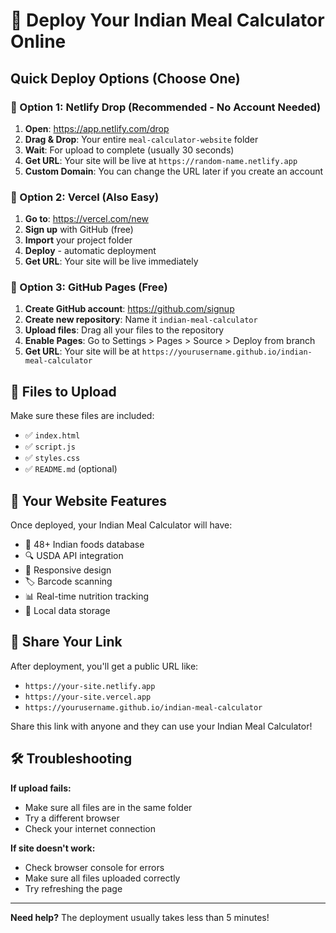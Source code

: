 # 🚀 Deploy Your Indian Meal Calculator Online

## Quick Deploy Options (Choose One)

### 🌟 Option 1: Netlify Drop (Recommended - No Account Needed)

1. **Open**: https://app.netlify.com/drop
2. **Drag & Drop**: Your entire `meal-calculator-website` folder
3. **Wait**: For upload to complete (usually 30 seconds)
4. **Get URL**: Your site will be live at `https://random-name.netlify.app`
5. **Custom Domain**: You can change the URL later if you create an account

### 🌟 Option 2: Vercel (Also Easy)

1. **Go to**: https://vercel.com/new
2. **Sign up** with GitHub (free)
3. **Import** your project folder
4. **Deploy** - automatic deployment
5. **Get URL**: Your site will be live immediately

### 🌟 Option 3: GitHub Pages (Free)

1. **Create GitHub account**: https://github.com/signup
2. **Create new repository**: Name it `indian-meal-calculator`
3. **Upload files**: Drag all your files to the repository
4. **Enable Pages**: Go to Settings > Pages > Source > Deploy from branch
5. **Get URL**: Your site will be at `https://yourusername.github.io/indian-meal-calculator`

## 📁 Files to Upload

Make sure these files are included:
- ✅ `index.html`
- ✅ `script.js`
- ✅ `styles.css`
- ✅ `README.md` (optional)

## 🎯 Your Website Features

Once deployed, your Indian Meal Calculator will have:
- 🍛 48+ Indian foods database
- 🔍 USDA API integration
- 📱 Responsive design
- 🏷️ Barcode scanning
- 📊 Real-time nutrition tracking
- 💾 Local data storage

## 🔗 Share Your Link

After deployment, you'll get a public URL like:
- `https://your-site.netlify.app`
- `https://your-site.vercel.app`
- `https://yourusername.github.io/indian-meal-calculator`

Share this link with anyone and they can use your Indian Meal Calculator!

## 🛠️ Troubleshooting

**If upload fails:**
- Make sure all files are in the same folder
- Try a different browser
- Check your internet connection

**If site doesn't work:**
- Check browser console for errors
- Make sure all files uploaded correctly
- Try refreshing the page

---

**Need help?** The deployment usually takes less than 5 minutes!


